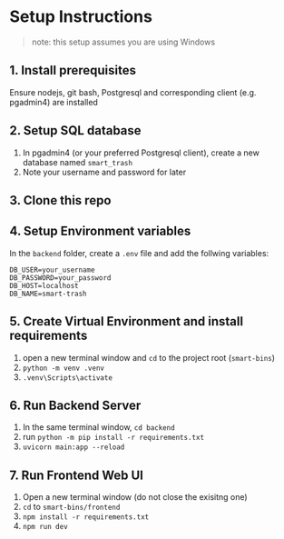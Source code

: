 # Setup Instructions
> note: this setup assumes you are using Windows
## 1. Install prerequisites
Ensure nodejs, git bash, Postgresql and corresponding client (e.g. pgadmin4) are installed
## 2. Setup SQL database
1. In pgadmin4 (or your preferred Postgresql client), create a new database named `smart_trash`
2. Note your username and password for later
## 3. Clone this repo
## 4. Setup Environment variables
In the `backend` folder, create a `.env` file and add the follwing variables:
```env
DB_USER=your_username
DB_PASSWORD=your_password
DB_HOST=localhost
DB_NAME=smart-trash
```
## 5. Create Virtual Environment and install requirements
1. open a new terminal window and `cd` to the project root (`smart-bins`)
2. `python -m venv .venv`
3. `.venv\Scripts\activate`
## 6. Run Backend Server
1. In the same terminal window, `cd backend`
2. run `python -m pip install -r requirements.txt`
3. `uvicorn main:app --reload`
## 7. Run Frontend Web UI
1. Open a new terminal window (do not close the exisitng one)
2. `cd` to `smart-bins/frontend`
3. `npm install -r requirements.txt`
4. `npm run dev`